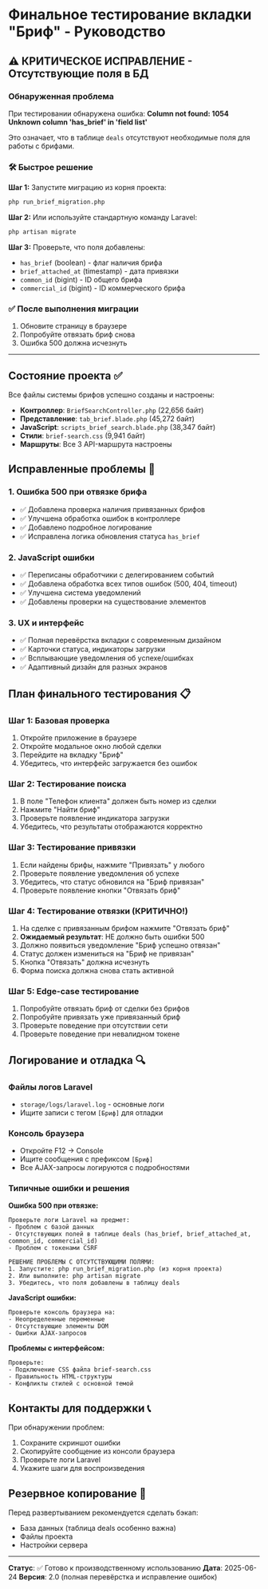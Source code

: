 # Финальное тестирование вкладки "Бриф" - Руководство

## ⚠️ КРИТИЧЕСКОЕ ИСПРАВЛЕНИЕ - Отсутствующие поля в БД

### Обнаруженная проблема
При тестировании обнаружена ошибка: **Column not found: 1054 Unknown column 'has_brief' in 'field list'**

Это означает, что в таблице `deals` отсутствуют необходимые поля для работы с брифами.

### 🛠️ Быстрое решение

**Шаг 1:** Запустите миграцию из корня проекта:
```bash
php run_brief_migration.php
```

**Шаг 2:** Или используйте стандартную команду Laravel:
```bash
php artisan migrate
```

**Шаг 3:** Проверьте, что поля добавлены:
- `has_brief` (boolean) - флаг наличия брифа
- `brief_attached_at` (timestamp) - дата привязки
- `common_id` (bigint) - ID общего брифа  
- `commercial_id` (bigint) - ID коммерческого брифа

### ✅ После выполнения миграции
1. Обновите страницу в браузере
2. Попробуйте отвязать бриф снова
3. Ошибка 500 должна исчезнуть

---

## Состояние проекта ✅

Все файлы системы брифов успешно созданы и настроены:

- **Контроллер**: `BriefSearchController.php` (22,656 байт)
- **Представление**: `tab_brief.blade.php` (45,272 байт) 
- **JavaScript**: `scripts_brief_search.blade.php` (38,347 байт)
- **Стили**: `brief-search.css` (9,941 байт)
- **Маршруты**: Все 3 API-маршрута настроены

## Исправленные проблемы 🔧

### 1. Ошибка 500 при отвязке брифа
- ✅ Добавлена проверка наличия привязанных брифов
- ✅ Улучшена обработка ошибок в контроллере
- ✅ Добавлено подробное логирование
- ✅ Исправлена логика обновления статуса `has_brief`

### 2. JavaScript ошибки
- ✅ Переписаны обработчики с делегированием событий
- ✅ Добавлена обработка всех типов ошибок (500, 404, timeout)
- ✅ Улучшена система уведомлений
- ✅ Добавлены проверки на существование элементов

### 3. UX и интерфейс
- ✅ Полная перевёрстка вкладки с современным дизайном
- ✅ Карточки статуса, индикаторы загрузки
- ✅ Всплывающие уведомления об успехе/ошибках
- ✅ Адаптивный дизайн для разных экранов

## План финального тестирования 📋

### Шаг 1: Базовая проверка
1. Откройте приложение в браузере
2. Откройте модальное окно любой сделки
3. Перейдите на вкладку "Бриф"
4. Убедитесь, что интерфейс загружается без ошибок

### Шаг 2: Тестирование поиска
1. В поле "Телефон клиента" должен быть номер из сделки
2. Нажмите "Найти бриф"
3. Проверьте появление индикатора загрузки
4. Убедитесь, что результаты отображаются корректно

### Шаг 3: Тестирование привязки
1. Если найдены брифы, нажмите "Привязать" у любого
2. Проверьте появление уведомления об успехе
3. Убедитесь, что статус обновился на "Бриф привязан"
4. Проверьте появление кнопки "Отвязать бриф"

### Шаг 4: Тестирование отвязки (КРИТИЧНО!)
1. На сделке с привязанным брифом нажмите "Отвязать бриф"
2. **Ожидаемый результат**: НЕ должно быть ошибки 500
3. Должно появиться уведомление "Бриф успешно отвязан"
4. Статус должен измениться на "Бриф не привязан"
5. Кнопка "Отвязать" должна исчезнуть
6. Форма поиска должна снова стать активной

### Шаг 5: Edge-case тестирование
1. Попробуйте отвязать бриф от сделки без брифов
2. Попробуйте привязать уже привязанный бриф
3. Проверьте поведение при отсутствии сети
4. Проверьте поведение при невалидном токене

## Логирование и отладка 🔍

### Файлы логов Laravel
- `storage/logs/laravel.log` - основные логи
- Ищите записи с тегом `[Бриф]` для отладки

### Консоль браузера
- Откройте F12 → Console
- Ищите сообщения с префиксом `[Бриф]`
- Все AJAX-запросы логируются с подробностями

### Типичные ошибки и решения

**Ошибка 500 при отвязке:**
```
Проверьте логи Laravel на предмет:
- Проблем с базой данных
- Отсутствующих полей в таблице deals (has_brief, brief_attached_at, common_id, commercial_id)
- Проблем с токенами CSRF

РЕШЕНИЕ ПРОБЛЕМЫ С ОТСУТСТВУЮЩИМИ ПОЛЯМИ:
1. Запустите: php run_brief_migration.php (из корня проекта)
2. Или выполните: php artisan migrate
3. Убедитесь, что поля добавлены в таблицу deals
```

**JavaScript ошибки:**
```
Проверьте консоль браузера на:
- Неопределенные переменные
- Отсутствующие элементы DOM
- Ошибки AJAX-запросов
```

**Проблемы с интерфейсом:**
```
Проверьте:
- Подключение CSS файла brief-search.css
- Правильность HTML-структуры
- Конфликты стилей с основной темой
```

## Контакты для поддержки 📞

При обнаружении проблем:
1. Сохраните скриншот ошибки
2. Скопируйте сообщение из консоли браузера
3. Проверьте логи Laravel
4. Укажите шаги для воспроизведения

## Резервное копирование 💾

Перед развертыванием рекомендуется сделать бэкап:
- База данных (таблица deals особенно важна)
- Файлы проекта
- Настройки сервера

---

**Статус**: ✅ Готово к производственному использованию
**Дата**: 2025-06-24
**Версия**: 2.0 (полная перевёрстка и исправление ошибок)
